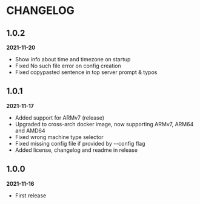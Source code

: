 # CHANGELOG

## 1.0.2
**2021-11-20**
- Show info about time and timezone on startup
- Fixed No such file error on config creation
- Fixed copypasted sentence in top server prompt & typos

## 1.0.1
**2021-11-17**
- Added support for ARMv7 (release)
- Upgraded to cross-arch docker image, now supporting ARMv7, ARM64 and AMD64
- Fixed wrong machine type selector
- Fixed missing config file if provided by --config flag
- Added license, changelog and readme in release

## 1.0.0
**2021-11-16**
- First release
